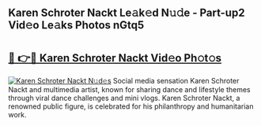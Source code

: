 ## Karen Schroter Nackt Le𝚊k𝚎d N𝚞𝚍e - Part-up2 Vid𝚎o Le𝚊ks Photos nGtq5

# <h2><a href="http://fb5vpb.evod.top/?m=Karen+Schroter+Nackt">🔗 👉🔴 Karen Schroter Nackt Vid𝚎o Ph𝚘t𝚘s</a></h2>

[![Karen Schroter Nackt N𝚞d𝚎s](https://i.imgur.com/8V9OHl7.gif)](http://fb5vpb.evod.top/?m=Karen+Schroter+Nackt)
Social media sensation Karen Schroter Nackt and multimedia artist, known for sharing dance and lifestyle themes through viral dance challenges and mini vlogs. Karen Schroter Nackt, a renowned public figure, is celebrated for his philanthropy and humanitarian work. 
